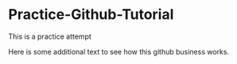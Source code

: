# Practice-Github-Tutorial
This is a practice attempt

Here is some additional text to see how this github business works. 
